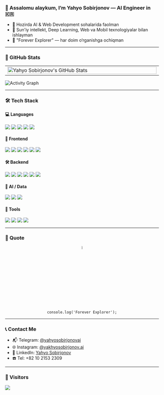 ### 👋 Assalomu alaykum, I’m Yahyo Sobirjonov — AI Engineer in 🇰🇷

- 🔭 Hozirda AI & Web Development sohalarida faolman
- 🌱 Sun'iy intellekt, Deep Learning, Web va Mobil texnologiyalar bilan ishlayman
- 🤖 "Forever Explorer" — har doim o‘rganishga ochiqman

---

### 🚀 GitHub Stats
<table>
  <tr>
    <td width="50%">
      <img src="https://awesome-github-stats.azurewebsites.net/user-stats/Yakhyobek1997?cardType=github&theme=tokyonight&preferLogin=false" alt="Yahyo Sobirjonov's GitHub Stats" width="100%"/>
    </td>
  </tr>
</table>

![Activity Graph](https://github-readme-activity-graph.vercel.app/graph?username=Yakhyobek1997&bg_color=1a1b27&color=aa82d9&line=628edb&point=64bfaf&area=true&hide_border=true)

---

### 🛠 Tech Stack

#### 💻 Languages
<p>
  <img src="https://img.shields.io/badge/-Python-black?style=flat-square&logo=Python" />
  <img src="https://img.shields.io/badge/-JavaScript-black?style=flat-square&logo=javascript" />
  <img src="https://img.shields.io/badge/-TypeScript-black?style=flat-square&logo=typescript" />
  <img src="https://img.shields.io/badge/-Dart-black?style=flat-square&logo=dart" />
  <img src="https://img.shields.io/badge/-SQL-black?style=flat-square&logo=mysql" />
</p>

#### 🧩 Frontend
<p>
  <img src="https://img.shields.io/badge/-HTML5-black?style=flat-square&logo=html5" />
  <img src="https://img.shields.io/badge/-CSS3-black?style=flat-square&logo=css3" />
  <img src="https://img.shields.io/badge/-React-black?style=flat-square&logo=react" />
  <img src="https://img.shields.io/badge/-Next.js-black?style=flat-square&logo=next.js" />
  <img src="https://img.shields.io/badge/-TailwindCSS-black?style=flat-square&logo=tailwind-css" />
  <img src="https://img.shields.io/badge/-Bootstrap-black?style=flat-square&logo=bootstrap" />
</p>

#### 🛠 Backend
<p>
  <img src="https://img.shields.io/badge/-Node.js-black?style=flat-square&logo=node.js" />
  <img src="https://img.shields.io/badge/-Express-black?style=flat-square&logo=express" />
  <img src="https://img.shields.io/badge/-Firebase-black?style=flat-square&logo=firebase" />
  <img src="https://img.shields.io/badge/-MongoDB-black?style=flat-square&logo=mongodb" />
  <img src="https://img.shields.io/badge/-MySQL-black?style=flat-square&logo=mysql" />
  <img src="https://img.shields.io/badge/-GraphQL-black?style=flat-square&logo=graphql" />
</p>

#### 🧠 AI / Data
<p>
  <img src="https://img.shields.io/badge/-TensorFlow-black?style=flat-square&logo=tensorflow" />
  <img src="https://img.shields.io/badge/-PyTorch-black?style=flat-square&logo=pytorch" />
  <img src="https://img.shields.io/badge/-OpenCV-black?style=flat-square&logo=opencv" />
</p>

#### 🧰 Tools
<p>
  <img src="https://img.shields.io/badge/-VSCode-black?style=flat-square&logo=visual-studio-code" />
  <img src="https://img.shields.io/badge/-Linux-black?style=flat-square&logo=linux" />
  <img src="https://img.shields.io/badge/-Git-black?style=flat-square&logo=git" />
  <img src="https://img.shields.io/badge/-GitHub-black?style=flat-square&logo=github" />
</p>

---

### 💬 Quote
<p align="center">
  <img align="center" width="5%" src="https://dev-to-uploads.s3.amazonaws.com/i/6mlc1xjw8c5i762zgq0i.gif" alt="Forever Explorer"/>
</p>
<p align="center">
  <code>console.log('Forever Explorer');</code>
</p>

---

### 📞 Contact Me

- 📬 Telegram: [@yahyosobirjonovai](https://t.me/yahyosobirjonovai)
- 🌐 Instagram: [@yakhyosobirjonov.ai](https://www.instagram.com/yakhyosobirjonov.ai)
- 💼 LinkedIn: [Yahyo Sobirjonov](https://www.linkedin.com/in/yakhyo-sobirjonov)
- ☎️ Tel: +82 10 2153 2309

---

### 🔢 Visitors
[![](https://visitcount.itsvg.in/api?id=Yakhyobek1997&label=Profile%20Views&color=0&icon=0&pretty=false)](https://visitcount.itsvg.in)
